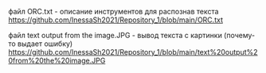 файл ORC.txt - описание инструментов для распознав  текста
https://github.com/InessaSh2021/Repository_1/blob/main/ORC.txt

файл text output from the image.JPG - вывод текста с картинки (почему-то выдает ошибку)
https://github.com/InessaSh2021/Repository_1/blob/main/text%20output%20from%20the%20image.JPG 
